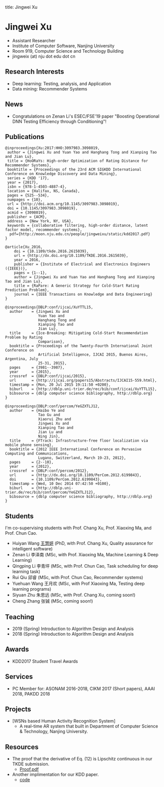 title: Jingwei Xu 

# Jingwei Xu 

* Assistant Researcher
* Institute of Computer Software, Nanjing University
* Room 919, Computer Science and Technology Building
* jingweix (at) nju dot edu dot cn

## Research Interests

* Deep learning: Testing, analysis, and Application
* Data mining: Recommender Systems 

## News
* Congratulations on Zenan Li's ESEC/FSE'19 paper "Boosting Operational DNN Testing Efficiency through Conditioning"!


## Publications

~~~{.bibtexhtml hl_lines="Jingwei Xu"}
@inproceedings{Xu:2017:HHO:3097983.3098019,
 author = {Jingwei Xu and Yuan Yao and Hanghang Tong and Xianping Tao and Jian Lu},
 title = {HoORaYs: High-order Optimization of Rating Distance for Recommender Systems},
 booktitle = {Proceedings of the 23rd ACM SIGKDD International Conference on Knowledge Discovery and Data Mining},
 series = {KDD '17},
 year = {2017},
 isbn = {978-1-4503-4887-4},
 location = {Halifax, NS, Canada},
 pages = {525--534},
 numpages = {10},
 url = {http://doi.acm.org/10.1145/3097983.3098019},
 doi = {10.1145/3097983.3098019},
 acmid = {3098019},
 publisher = {ACM},
 address = {New York, NY, USA},
 keywords = {collaborative filtering, high-order distance, latent factor model, recommender systems},
  pdf={http://moon.nju.edu.cn/people/jingweixu/static/kdd2017.pdf}
} 

@article{Xu_2016,
    doi = {10.1109/tkde.2016.2615039},
    url = {http://dx.doi.org/10.1109/TKDE.2016.2615039},
    year = 2016,
    publisher = {Institute of Electrical and Electronics Engineers ({IEEE})},
    pages = {1--1},
    author = {Jingwei Xu and Yuan Yao and Hanghang Tong and Xianping Tao and Jian Lu},
    title = {RaPare: A Generic Strategy for Cold-Start Rating Prediction Problem},
    journal = {IEEE Transactions on Knowledge and Data Engineering}
}

@inproceedings{DBLP:conf/ijcai/XuYTTL15,
  author    = {Jingwei Xu and
               Yuan Yao and
               Hanghang Tong and
               Xianping Tao and
               Jian Lu},
  title     = {Ice-Breaking: Mitigating Cold-Start Recommendation Problem by Rating
               Comparison},
  booktitle = {Proceedings of the Twenty-Fourth International Joint Conference on
               Artificial Intelligence, IJCAI 2015, Buenos Aires, Argentina, July
               25-31, 2015},
  pages     = {3981--3987},
  year      = {2015},
  crossref  = {DBLP:conf/ijcai/2015},
  url       = {http://ijcai.org/papers15/Abstracts/IJCAI15-559.html},
  timestamp = {Mon, 20 Jul 2015 19:11:50 +0200},
  biburl    = {http://dblp.uni-trier.de/rec/bib/conf/ijcai/XuYTTL15},
  bibsource = {dblp computer science bibliography, http://dblp.org}
}

@inproceedings{DBLP:conf/percom/YeGZXTLJ12,
  author    = {Haibo Ye and
               Tao Gu and
               Xiaorui Zhu and
               Jingwei Xu and
               Xianping Tao and
               Jian Lu and
               Ning Jin},
  title     = {FTrack: Infrastructure-free floor localization via mobile phone sensing},
  booktitle = {2012 IEEE International Conference on Pervasive Computing and Communications,
               Lugano, Switzerland, March 19-23, 2012},
  pages     = {2--10},
  year      = {2012},
  crossref  = {DBLP:conf/percom/2012},
  url       = {http://dx.doi.org/10.1109/PerCom.2012.6199843},
  doi       = {10.1109/PerCom.2012.6199843},
  timestamp = {Wed, 10 Dec 2014 07:42:50 +0100},
  biburl    = {http://dblp.uni-trier.de/rec/bib/conf/percom/YeGZXTLJ12},
  bibsource = {dblp computer science bibliography, http://dblp.org}
}
~~~

## Students
I'm co-supervising students with Prof. Chang Xu, Prof. Xiaoxing Ma, and Prof. Chun Cao.

* Huiyan Wang [王慧妍](../huiyanwang/index) (PhD, with Prof. Chang Xu, Quality assurance for intelligent software)
* Zenan Li 李泽南 (MSc, with Prof. Xiaoxing Ma, Machine Learning & Deep Learning)
* Qingping Li 李青坪 (MSc, with Prof. Chun Cao, Task scheduling for deep learning task)
* Rui Qiu 邱睿 (MSc, with Prof. Chun Cao, Recommender systems)
* Yuehuan Wang 王月欢 (MSc, with Prof Xiaoxing Ma, Testing deep learning programs)
* Siyuan Zhu 朱思远 (MSc, with Prof. Chang Xu, coming soon!)
* Cheng Zhang 张铖 (MSc, coming soon!)

## Teaching
* 2019 (Spring) Introduction to Algorithm Design and Analysis
* 2018 (Spring) Introduction to Algorithm Design and Analysis

## Awards
* KDD2017 Student Travel Awards

## Services
* PC Member for: ASONAM 2016-2018, CIKM 2017 (Short papers), AAAI 2018, PAKDD 2018

## Projects

* [WSNs based Human Activity Recognition System]
    * A real-time AR system that built in Department of Computer Science & Technology, Nanjing University. 

## Resources

* The proof that the derivative of Eq. (12) is Lipschitz continuous in our TKDE submission.
    * [Proof.pdf](./static/proof.pdf)
* Another implimentation for our KDD paper.
    * [code](https://github.com/ParagonLight/hoorays)
